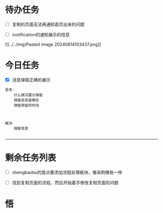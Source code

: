 # 待办任务
- [ ] 复制的页面无法再通知首页出来的问题
- [ ] inotification的通知展示的信息


![[../../img/Pasted image 20240814103437.png]]

# 今日任务
- [x] 消息弹窗正确的展示
~~~text
思考：
	什么情况展示弹窗
	弹窗信息是哪些
	弹窗停留的时间



解决
	弹窗信息
		
~~~



------
# 剩余任务列表
- [ ] shengbaobu的盘点要添加流程处理板块，像采购哪些一样
- [ ] 找到复制页面的流程，然后开始着手修改复制页面的问题


# 悟